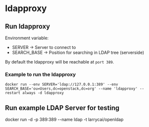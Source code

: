 # ldapproxy

## Run ldapproxy

Environment variable:
- SERVER -> Server to connect to
- SEARCH_BASE -> Position for searching in LDAP tree (serverside)

By default the ldapproxy will be reachable at `port 389`.

### Example to run the ldapproxy 

`docker run --env SERVER='ldap://127.0.0.1:389' --env SEARCH_BASE='ou=Users,dc=openstack,dc=org' --name 'ldapproxy' --restart always -d ldapproxy`

## Run example LDAP Server for testing
docker run -d -p 389:389 --name ldap -t larrycai/openldap